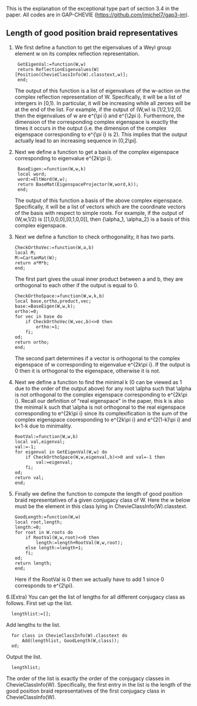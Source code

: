 This is the explanation of the exceptional type part of section 3.4 in the paper. All codes are in GAP-CHEVIE (https://github.com/jmichel7/gap3-jm). 

Length of good position braid representatives
------
1. We first define a function to get the eigenvalues of a Weyl group element w on its complex reflection representation. 
    
        GetEigenVal:=function(W,w)   
        return ReflectionEigenvalues(W)[Position(ChevieClassInfo(W).classtext,w)];
        end;
   
   The output of this function is a list of eigenvalues of the w-action on the complex reflection representation of W. Specifically, it will be a list of intergers in [0,1). In particular, it will be increasing while all zeroes will be at the end of the list. For example, if the output of (W,w) is [1/2,1/2,0]. then the eigenvalues of w are e^{\pi i} and e^{\2pi i}. Furthermore, the dimension of the corresponding complex eigenspace is exactly the times it occurs in the output (i.e. the dimension of the complex eigenspace corresponding to e^{\pi i} is 2). This implies that the output actually lead to an increasing sequence in (0,2\pi].

2. Next we define a function to get a basis of the complex eigenspace corresponding to eigenvalue e^{2k\pi i}.

        BaseEigen:=function(W,w,k)
        local word;
        word:=EltWord(W,w);
        return BaseMat(EigenspaceProjector(W,word,k));
        end;
   
   The output of this function a basis of the above complex eigenspace. Specifically, it will be a list of vectors which are the coordinate vectors of the basis with respect to simple roots. For example, if the output of (W,w,1/2) is [[1,0,0,0],[0,1,0,0]], then {\alpha_1, \alpha_2} is a basis of this complex eigenspace.

3. Next we define a function to check orthogonality, it has two parts.

       CheckOrthoVec:=function(W,a,b)
       local M;
       M:=CartanMat(W);
       return a*M*b;
       end;
   
   The first part gives the usual inner product between a and b, they are orthogonal to each other if the output is equal to 0.

       CheckOrthoSpace:=function(W,w,k,b)
       local base,ortho,product,vec;
       base:=BaseEigen(W,w,k);
       ortho:=0;
       for vec in base do
           if CheckOrthoVec(W,vec,b)<>0 then
               ortho:=1;
           fi;
       od;
       return ortho;
       end;

   The second part determines if a vector is orthogonal to the complex eigenspace of w corresponding to eigenvalue e^{2k\pi i}. If the output is 0 then it is orthogonal to the eigenspace, otherwise it is not.

4. Next we define a function to find the minimal k (0 can be viewed as 1 due to the order of the output above) for any root \alpha such that \alpha is not orthogonal to the complex eigenspace corresponding to e^{2k\pi i}. Recall our definition of "real eigenspace" in the paper, this k is also the minimal k such that \alpha is not orthogonal to the real eigenspace corresponding to e^{2k\pi i} since its complexification is the sum of the complex eigenspace cooresponding to e^{2k\pi i} and e^{2(1-k)\pi i} and k<1-k due to minimality.

       RootVal:=function(W,w,b)
       local val,eigenval;
       val:=-1;
       for eigenval in GetEigenVal(W,w) do
           if CheckOrthoSpace(W,w,eigenval,b)<>0 and val=-1 then
               val:=eigenval;
           fi;
       od;
       return val;
       end;

5. Finally we define the function to compute the length of good position braid representatives of a given conjugacy class of W. Here the w below must be the element in this class lying in ChevieClassInfo(W).classtext.

       GoodLength:=function(W,w)
       local root,length;
       length:=0;
       for root in W.roots do
           if RootVal(W,w,root)<>0 then
               length:=length+RootVal(W,w,root);
           else length:=length+1;
           fi;
       od;
       return length;
       end;
   
    Here if the RootVal is 0 then we actually have to add 1 since 0 corresponds to e^{2\pi}. 

6.(Extra) You can get the list of lengths for all different conjugacy class as follows. First set up the list.

      lengthlist:=[];

  Add lengths to the list.
      
      for class in ChevieClassInfo(W).classtext do
          Add(lengthlist, GoodLength(W,class));
      od;

  Output the list.
      
      lengthlist;

  The order of the list is exactly the order of the conjugacy classes in ChevieClassInfo(W). Specifically, the first entry in the list is the length of the good position braid representatives of the first conjugacy class in ChevieClassInfo(W).
